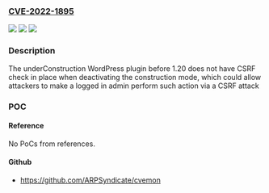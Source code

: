 ### [CVE-2022-1895](https://cve.mitre.org/cgi-bin/cvename.cgi?name=CVE-2022-1895)
![](https://img.shields.io/static/v1?label=Product&message=underConstruction&color=blue)
![](https://img.shields.io/static/v1?label=Version&message=1.20%3C%201.20%20&color=brighgreen)
![](https://img.shields.io/static/v1?label=Vulnerability&message=CWE-352%20Cross-Site%20Request%20Forgery%20(CSRF)&color=brighgreen)

### Description

The underConstruction WordPress plugin before 1.20 does not have CSRF check in place when deactivating the construction mode, which could allow attackers to make a logged in admin perform such action via a CSRF attack

### POC

#### Reference
No PoCs from references.

#### Github
- https://github.com/ARPSyndicate/cvemon

